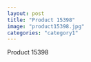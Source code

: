 ```yaml
---
layout: post
title: "Product 15398"
image: "product15398.jpg"
categories: "category1"
---
```

Product 15398
